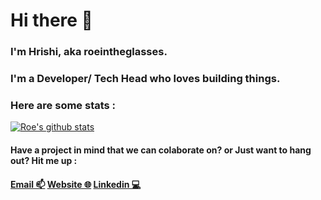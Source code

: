 # Hi there 👋
### I'm Hrishi, aka roeintheglasses. 
### I'm a Developer/ Tech Head who loves building things.

### Here are some stats  :
[![Roe's github stats](https://github-readme-stats.vercel.app/api?username=roeintheglasses)](https://github.com/anuraghazra/github-readme-stats)

#### Have a project in mind that we can colaborate on? or Just want to hang out? Hit me up :
#### [Email 📫](mailto:hrkjangir@gmail.com) [Website 🌐](https://roeintheglasses.tech) [Linkedin 💻](https://www.linkedin.com/in/hrishikesh-jangir)

<!--
**roeintheglasses/roeintheglasses** is a ✨ _special_ ✨ repository because its `README.md` (this file) appears on your GitHub profile.
( Also, None of them indicate my skill level, language prefrences or anything remotely similar. They just show which languages I use most to build stuff on github.)

Here are some ideas to get you started:

- 🔭 I’m currently working on ...
- 🌱 I’m currently learning ...
- 👯 I’m looking to collaborate on ...
- 🤔 I’m looking for help with ...
- 💬 Ask me about ...
- 📫 How to reach me: ...
- 😄 Pronouns: ...
- ⚡ Fun fact: ...
-->
